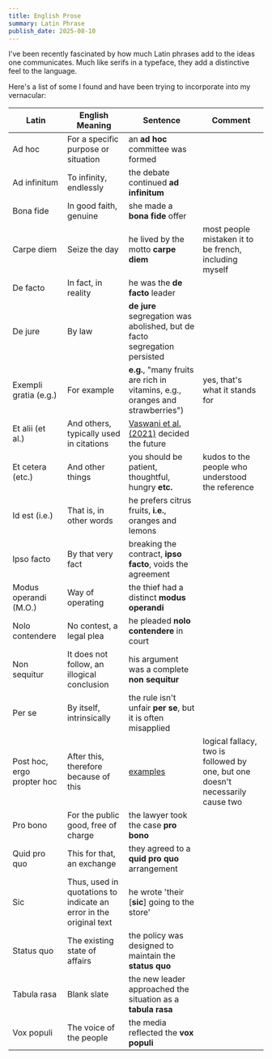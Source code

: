 ```yaml
---
title: English Prose
summary: Latin Phrase
publish_date: 2025-08-10
---
```


I've been recently fascinated by how much Latin phrases add to the ideas one communicates. Much like serifs in a typeface, they add a distinctive feel to the language.

Here's a list of some I found and have been trying to incorporate into my vernacular:

| Latin | English Meaning | Sentence | Comment |
| --- | --- | --- | --- |
| Ad hoc | For a specific purpose or situation | an **ad hoc** committee was formed | |
| Ad infinitum | To infinity, endlessly | the debate continued **ad infinitum** | |
| Bona fide | In good faith, genuine | she made a **bona fide** offer | |
| Carpe diem | Seize the day | he lived by the motto **carpe diem** | most people mistaken it to be french, including myself |
| De facto | In fact, in reality | he was the **de facto** leader | |
| De jure | By law | **de jure** segregation was abolished, but de facto segregation persisted | |
| Exempli gratia (e.g.) | For example | **e.g.**, "many fruits are rich in vitamins, e.g., oranges and strawberries") | yes, that's what it stands for |
| Et alii (et al.) | And others, typically used in citations | [Vaswani et al. (2021)](https://arxiv.org/pdf/1706.03762) decided the future | |
| Et cetera (etc.) | And other things | you should be patient, thoughtful, hungry **etc.** | kudos to the people who understood the reference |
| Id est (i.e.) | That is, in other words | he prefers citrus fruits, **i.e.**, oranges and lemons | |
| Ipso facto | By that very fact | breaking the contract, **ipso facto**, voids the agreement | |
| Modus operandi (M.O.) | Way of operating | the thief had a distinct **modus operandi** | |
| Nolo contendere | No contest, a legal plea | he pleaded **nolo contendere** in court | |
| Non sequitur | It does not follow, an illogical conclusion | his argument was a complete **non sequitur** | |
| Per se | By itself, intrinsically | the rule isn't unfair **per se**, but it is often misapplied | |
| Post hoc, ergo propter hoc | After this, therefore because of this | [examples](https://lucidphilosophy.com/9-post-hoc-ergo-propter-hoc/) | logical fallacy, two is followed by one, but one doesn't necessarily cause two |
| Pro bono | For the public good, free of charge | the lawyer took the case **pro bono** | |
| Quid pro quo | This for that, an exchange | they agreed to a **quid pro quo** arrangement | |
| Sic | Thus, used in quotations to indicate an error in the original text | he wrote 'their [**sic**] going to the store' | |
| Status quo | The existing state of affairs | the policy was designed to maintain the **status quo** | |
| Tabula rasa | Blank slate | the new leader approached the situation as a **tabula rasa** | |
| Vox populi | The voice of the people | the media reflected the **vox populi** | |
